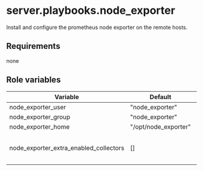 # server.playbooks.node_exporter
Install and configure the prometheus node exporter on the remote hosts.

## Requirements
none

## Role variables
| Variable                               | Default              | Comments                             |
|----------------------------------------|----------------------|--------------------------------------|
| node_exporter_user                     | "node_exporter"      |                                      |
| node_exporter_group                    | "node_exporter"      |                                      |
| node_exporter_home                     | "/opt/node_exporter" |                                      |
| node_exporter_extra_enabled_collectors | []                   | A list of extra collectors to enable |
